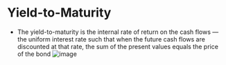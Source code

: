 # Yield-to-Maturity
- The yield-to-maturity is the internal rate of return on the cash flows — the uniform interest rate such that when the future cash flows are discounted at that rate, the sum of the present values equals the price of the bond
![image](https://user-images.githubusercontent.com/85560091/138516812-2316773b-01a5-41de-9c79-5d70b8bad120.png)
